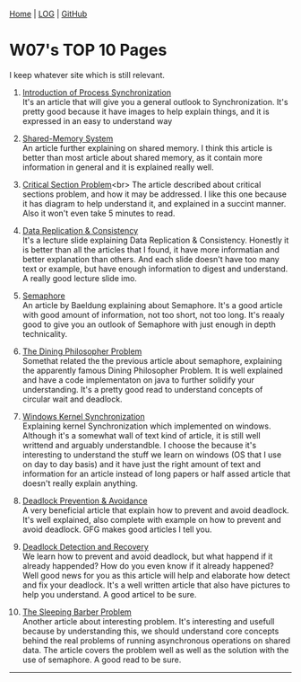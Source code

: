[Home](README.md) |
[LOG](TXT/mylog.txt) | 
[GitHub](https://github.com/YasyfaWiwaha/os211)

# W07's TOP 10 Pages

I keep whatever site which is still relevant.

1. [Introduction of Process Synchronization](https://www.geeksforgeeks.org/introduction-of-process-synchronization/)<br>
It's an article that will give you a general outlook to Synchronization. It's pretty good because it have images to help explain things, and it is expressed in an easy to 
understand way

2. [Shared-Memory System](https://notesformsc.org/shared-memory-system/)<br>
An article further explaining on shared memory. I think this article is better than most article about shared memory, as it contain more information in general and it is
explained really well.


3. [Critical Section Problem](https://www.tutorialspoint.com/critical-section-problem#:~:text=The%20critical%20section%20is%20a,execute%20in%20their%20critical%20sections.)<br>
The article described about critical sections problem, and how it may be addressed. I like this one because it has diagram to help understand it, and 
explained in a succint manner. Also it won't even take 5 minutes to read.

4. [Data Replication & Consistency](https://www.cs.helsinki.fi/webfm_send/1256)<br>
It's a lecture slide explaining Data Replication & Consistency. Honestly it is better than all the articles that I found, it have more informatian and better explanation 
than others. And each slide doesn't have too many text or example, but have enough information to digest and understand. A really good lecture slide imo.

5. [Semaphore](https://www.baeldung.com/cs/semaphore)<br>
An article by Baeldung explaining about Semaphore. It's a good article with good amount of information, not too short, not too long. It's reaaly good to give you an outlook
of Semaphore with just enough in depth technicality.


6. [The Dining Philosopher Problem](https://www.baeldung.com/java-dining-philoshophers)<br>
Somethat related the the previous article about semaphore, explaining the apparently famous Dining Philosopher Problem. It is well explained and have a code implementaton on 
java to further solidify your understanding. It's a pretty good read to understand concepts of circular wait and deadlock.


7. [Windows Kernel Synchronization](https://tylerrhodes.net/posts/windows-kernel-synchronization/)<br>
Explaining kernel Synchronization which implemented on windows. Although it's a somewhat wall of text kind of article, it is still well writtend and arguably understandble.
I choose the because it's interesting to understand the stuff we learn on windows (OS that I use on day to day basis) and it have just the right amount of text and information
for an article instead of long papers or half assed article that doesn't really explain anything.

8. [Deadlock Prevention & Avoidance](https://www.geeksforgeeks.org/deadlock-prevention/)<br>
A very beneficial article that explain how to prevent and avoid deadlock. It's well explained, also complete with example on how to prevent and avoid deadlock. GFG makes
good articles I tell you.

9. [Deadlock Detection and Recovery](https://www.studytonight.com/operating-system/deadlock-detection-and-recovery-in-os)<br>
We learn how to prevent and avoid deadlock, but what happend if it already happended? How do you even know if it already happened? Well good news for you as this article 
will help and elaborate how detect and fix your deadlock. It's a well written article that also have pictures to help you understand. A good articel to be sure.


10. [The Sleeping Barber Problem](http://lasdpc.icmc.usp.br/~ssc640/grad/ec2015/sleeping_barber/solution.html)<br>
Another article about interesting problem. It's interesting and usefull because by understanding this, we should understand core concepts behind the real problems of 
running asynchronous operations on shared data. The article covers the problem well as well as the solution with the use of semaphore. A good read to be sure.

----
